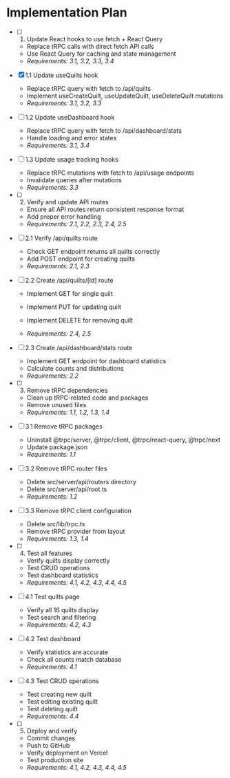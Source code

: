 # Implementation Plan

- [ ] 1. Update React hooks to use fetch + React Query
  - Replace tRPC calls with direct fetch API calls
  - Use React Query for caching and state management
  - _Requirements: 3.1, 3.2, 3.3, 3.4_

- [x] 1.1 Update useQuilts hook


  - Replace tRPC query with fetch to /api/quilts
  - Implement useCreateQuilt, useUpdateQuilt, useDeleteQuilt mutations
  - _Requirements: 3.1, 3.2, 3.3_



- [ ] 1.2 Update useDashboard hook
  - Replace tRPC query with fetch to /api/dashboard/stats
  - Handle loading and error states
  - _Requirements: 3.1, 3.4_

- [ ] 1.3 Update usage tracking hooks
  - Replace tRPC mutations with fetch to /api/usage endpoints
  - Invalidate queries after mutations
  - _Requirements: 3.3_

- [ ] 2. Verify and update API routes
  - Ensure all API routes return consistent response format
  - Add proper error handling
  - _Requirements: 2.1, 2.2, 2.3, 2.4, 2.5_

- [ ] 2.1 Verify /api/quilts route
  - Check GET endpoint returns all quilts correctly
  - Add POST endpoint for creating quilts
  - _Requirements: 2.1, 2.3_

- [ ] 2.2 Create /api/quilts/[id] route
  - Implement GET for single quilt
  - Implement PUT for updating quilt



  - Implement DELETE for removing quilt
  - _Requirements: 2.4, 2.5_

- [ ] 2.3 Create /api/dashboard/stats route
  - Implement GET endpoint for dashboard statistics
  - Calculate counts and distributions
  - _Requirements: 2.2_

- [ ] 3. Remove tRPC dependencies
  - Clean up tRPC-related code and packages
  - Remove unused files
  - _Requirements: 1.1, 1.2, 1.3, 1.4_

- [ ] 3.1 Remove tRPC packages
  - Uninstall @trpc/server, @trpc/client, @trpc/react-query, @trpc/next
  - Update package.json
  - _Requirements: 1.1_

- [ ] 3.2 Remove tRPC router files
  - Delete src/server/api/routers directory
  - Delete src/server/api/root.ts
  - _Requirements: 1.2_

- [ ] 3.3 Remove tRPC client configuration
  - Delete src/lib/trpc.ts
  - Remove tRPC provider from layout
  - _Requirements: 1.3, 1.4_

- [ ] 4. Test all features
  - Verify quilts display correctly
  - Test CRUD operations
  - Test dashboard statistics
  - _Requirements: 4.1, 4.2, 4.3, 4.4, 4.5_

- [ ] 4.1 Test quilts page
  - Verify all 16 quilts display
  - Test search and filtering
  - _Requirements: 4.2, 4.3_

- [ ] 4.2 Test dashboard
  - Verify statistics are accurate
  - Check all counts match database
  - _Requirements: 4.1_

- [ ] 4.3 Test CRUD operations
  - Test creating new quilt
  - Test editing existing quilt
  - Test deleting quilt
  - _Requirements: 4.4_

- [ ] 5. Deploy and verify
  - Commit changes
  - Push to GitHub
  - Verify deployment on Vercel
  - Test production site
  - _Requirements: 4.1, 4.2, 4.3, 4.4, 4.5_
